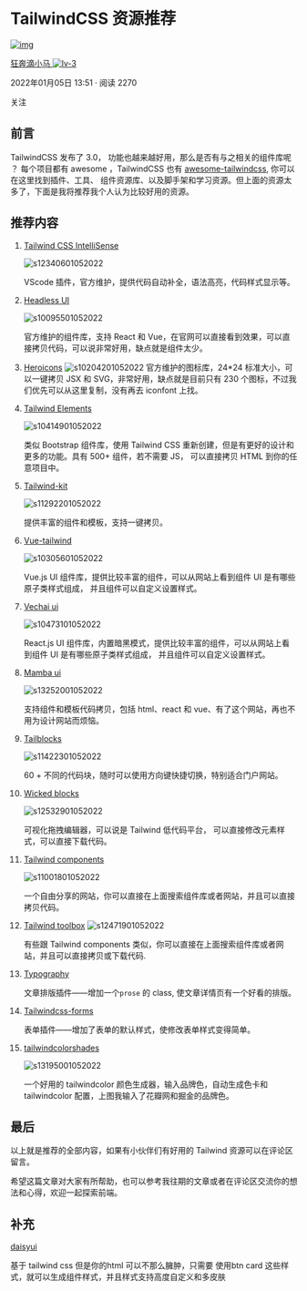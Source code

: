 # TailwindCSS 资源推荐

[![img](https://p6-passport.byteacctimg.com/img/user-avatar/585e1491713363bc8f67d06c485e8260~200x200.image)](https://juejin.cn/user/2189882895384093)

[狂奔滴小马 ![lv-3](https://lf3-cdn-tos.bytescm.com/obj/static/xitu_juejin_web/e108c685147dfe1fb03d4a37257fb417.svg)](https://juejin.cn/user/2189882895384093)

2022年01月05日 13:51 · 阅读 2270

关注

## 前言

TailwindCSS 发布了 3.0， 功能也越来越好用，那么是否有与之相关的组件库呢 ？ 每个项目都有 awesome ，TailwindCSS 也有 [awesome-tailwindcss](https://link.juejin.cn/?target=https%3A%2F%2Fgithub.com%2Faniftyco%2Fawesome-tailwindcss), 你可以在这里找到插件、工具、 组件资源库、以及脚手架和学习资源。但上面的资源太多了，下面是我将推荐我个人认为比较好用的资源。

## 推荐内容

1. [Tailwind CSS IntelliSense](https://marketplace.visualstudio.com/items?itemName=bradlc.vscode-tailwindcss)

   ![s12340601052022](https://p3-juejin.byteimg.com/tos-cn-i-k3u1fbpfcp/97034e0bd27a468099370cddd6cf5a5f~tplv-k3u1fbpfcp-zoom-in-crop-mark:1304:0:0:0.awebp)

   VScode 插件，官方维护，提供代码自动补全，语法高亮，代码样式显示等。

2. [Headless UI](https://github.com/tailwindlabs/headlessui)

   ![s10095501052022](https://p3-juejin.byteimg.com/tos-cn-i-k3u1fbpfcp/f331110313a6491cb6b9ce5af63820fa~tplv-k3u1fbpfcp-zoom-in-crop-mark:1304:0:0:0.awebp)

   官方维护的组件库，支持 React 和 Vue，在官网可以直接看到效果，可以直接拷贝代码，可以说非常好用，缺点就是组件太少。

3. [Heroicons](https://heroicons.com/) ![s10204201052022](https://p3-juejin.byteimg.com/tos-cn-i-k3u1fbpfcp/2040394b9a24413e90b810bf0b746f8c~tplv-k3u1fbpfcp-zoom-in-crop-mark:1304:0:0:0.awebp) 官方维护的图标库，24*24 标准大小，可以一键拷贝 JSX 和 SVG，非常好用，缺点就是目前只有 230 个图标，不过我们优先可以从这里复制，没有再去 iconfont 上找。

4. [Tailwind Elements](https://tailwind-elements.com/)

   ![s10414901052022](https://p3-juejin.byteimg.com/tos-cn-i-k3u1fbpfcp/6cf8f58da6e045969ec9b366cb32a43a~tplv-k3u1fbpfcp-zoom-in-crop-mark:1304:0:0:0.awebp)

   类似 Bootstrap 组件库，使用 Tailwind CSS 重新创建，但是有更好的设计和更多的功能。具有 500+ 组件，若不需要 JS， 可以直接拷贝 HTML 到你的任意项目中。

5. [Tailwind-kit](https://www.tailwind-kit.com/)

   ![s11292201052022](https://p3-juejin.byteimg.com/tos-cn-i-k3u1fbpfcp/ce766912cf6841fb8869979b0f96fbb7~tplv-k3u1fbpfcp-zoom-in-crop-mark:1304:0:0:0.awebp)

   提供丰富的组件和模板，支持一键拷贝。

6. [Vue-tailwind](https://www.vue-tailwind.com/)

   ![s10305601052022](https://p3-juejin.byteimg.com/tos-cn-i-k3u1fbpfcp/3b2974ce8da444b9a8aa5f881d8e309c~tplv-k3u1fbpfcp-zoom-in-crop-mark:1304:0:0:0.awebp)

   Vue.js UI 组件库，提供比较丰富的组件，可以从网站上看到组件 UI 是有哪些原子类样式组成， 并且组件可以自定义设置样式。

7. [Vechai ui](https://www.vechaiui.com/)

   ![s10473101052022](https://p3-juejin.byteimg.com/tos-cn-i-k3u1fbpfcp/f9761e78edea48ca977e6fba3722c334~tplv-k3u1fbpfcp-zoom-in-crop-mark:1304:0:0:0.awebp)

   React.js UI 组件库，内置暗黑模式，提供比较丰富的组件，可以从网站上看到组件 UI 是有哪些原子类样式组成， 并且组件可以自定义设置样式。

8. [Mamba ui](https://mambaui.com/components/article)

   ![s13252001052022](https://p3-juejin.byteimg.com/tos-cn-i-k3u1fbpfcp/9e3ce83064c347c5adb7692fc70cf592~tplv-k3u1fbpfcp-zoom-in-crop-mark:1304:0:0:0.awebp)

   支持组件和模板代码拷贝，包括 html、react 和 vue、有了这个网站，再也不用为设计网站而烦恼。

9. [Tailblocks](https://tailblocks.cc/)

   ![s11422301052022](https://p3-juejin.byteimg.com/tos-cn-i-k3u1fbpfcp/881d33efce6c44cc9528ee88e7ff54c8~tplv-k3u1fbpfcp-zoom-in-crop-mark:1304:0:0:0.awebp)

   60 + 不同的代码块，随时可以使用方向键快捷切换，特别适合门户网站。

10. [Wicked blocks](https://editor.wickedblocks.dev/)

    ![s12532901052022](https://p3-juejin.byteimg.com/tos-cn-i-k3u1fbpfcp/348be619cf114fffb1d0870eba472ae8~tplv-k3u1fbpfcp-zoom-in-crop-mark:1304:0:0:0.awebp)

    可视化拖拽编辑器，可以说是 Tailwind 低代码平台， 可以直接修改元素样式，可以直接下载代码。

11. [Tailwind components](https://tailwindcomponents.com/awesome)

    ![s11001801052022](https://p3-juejin.byteimg.com/tos-cn-i-k3u1fbpfcp/5902b2c42bf4468ba894a70299993687~tplv-k3u1fbpfcp-zoom-in-crop-mark:1304:0:0:0.awebp)

    一个自由分享的网站，你可以直接在上面搜索组件库或者网站，并且可以直接拷贝代码。

12. [Tailwind toolbox](https://www.tailwindtoolbox.com/starter-templates) ![s12471901052022](https://p3-juejin.byteimg.com/tos-cn-i-k3u1fbpfcp/a3c206677dd84a3486e5e289d8aef0b9~tplv-k3u1fbpfcp-zoom-in-crop-mark:1304:0:0:0.awebp)

    有些跟 Tailwind components 类似，你可以直接在上面搜索组件库或者网站，并且可以直接拷贝或下载代码.

13. [Typography](https://github.com/tailwindlabs/tailwindcss-typography)

    文章排版插件——增加一个`prose` 的 class, 使文章详情页有一个好看的排版。

14. [Tailwindcss-forms](https://github.com/tailwindlabs/tailwindcss-forms)

    表单插件——增加了表单的默认样式，使修改表单样式变得简单。

15. [tailwindcolorshades](https://javisperez.github.io/tailwindcolorshades/)

    ![s13195001052022](https://p3-juejin.byteimg.com/tos-cn-i-k3u1fbpfcp/c1856a1af01b48edbe83cc9133dd5406~tplv-k3u1fbpfcp-zoom-in-crop-mark:1304:0:0:0.awebp)

    一个好用的 tailwindcolor 颜色生成器，输入品牌色，自动生成色卡和 tailwindcolor 配置，上图我输入了花瓣网和掘金的品牌色。

## 最后

以上就是推荐的全部内容，如果有小伙伴们有好用的 Tailwind 资源可以在评论区留言。

希望这篇文章对大家有所帮助，也可以参考我往期的文章或者在评论区交流你的想法和心得，欢迎一起探索前端。

## 补充

[daisyui](https://link.juejin.cn/?target=https%3A%2F%2Fdaisyui.com%2F)

基于 tailwind css 但是你的html 可以不那么臃肿，只需要 使用btn card 这些样式，就可以生成组件样式，并且样式支持高度自定义和多皮肤